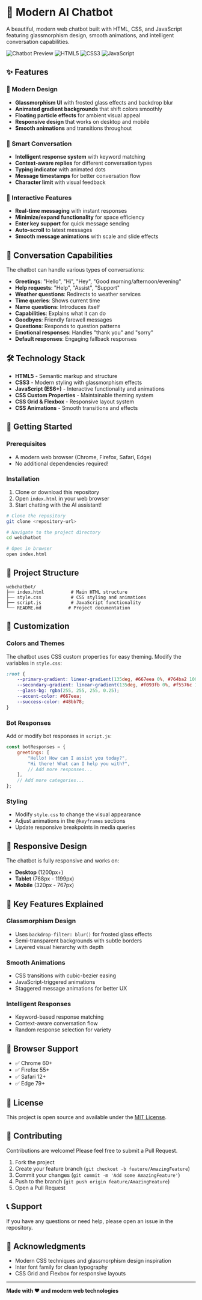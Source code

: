 # 🤖 Modern AI Chatbot

A beautiful, modern web chatbot built with HTML, CSS, and JavaScript featuring glassmorphism design, smooth animations, and intelligent conversation capabilities.

![Chatbot Preview](https://img.shields.io/badge/Status-Live-brightgreen) ![HTML5](https://img.shields.io/badge/HTML5-E34F26?logo=html5&logoColor=white) ![CSS3](https://img.shields.io/badge/CSS3-1572B6?logo=css3&logoColor=white) ![JavaScript](https://img.shields.io/badge/JavaScript-F7DF1E?logo=javascript&logoColor=black)

## ✨ Features

### 🎨 Modern Design
- **Glassmorphism UI** with frosted glass effects and backdrop blur
- **Animated gradient backgrounds** that shift colors smoothly
- **Floating particle effects** for ambient visual appeal
- **Responsive design** that works on desktop and mobile
- **Smooth animations** and transitions throughout

### 💬 Smart Conversation
- **Intelligent response system** with keyword matching
- **Context-aware replies** for different conversation types
- **Typing indicator** with animated dots
- **Message timestamps** for better conversation flow
- **Character limit** with visual feedback

### 🚀 Interactive Features
- **Real-time messaging** with instant responses
- **Minimize/expand functionality** for space efficiency
- **Enter key support** for quick message sending
- **Auto-scroll** to latest messages
- **Smooth message animations** with scale and slide effects

## 🎯 Conversation Capabilities

The chatbot can handle various types of conversations:

- **Greetings**: "Hello", "Hi", "Hey", "Good morning/afternoon/evening"
- **Help requests**: "Help", "Assist", "Support"
- **Weather questions**: Redirects to weather services
- **Time queries**: Shows current time
- **Name questions**: Introduces itself
- **Capabilities**: Explains what it can do
- **Goodbyes**: Friendly farewell messages
- **Questions**: Responds to question patterns
- **Emotional responses**: Handles "thank you" and "sorry"
- **Default responses**: Engaging fallback responses

## 🛠️ Technology Stack

- **HTML5** - Semantic markup and structure
- **CSS3** - Modern styling with glassmorphism effects
- **JavaScript (ES6+)** - Interactive functionality and animations
- **CSS Custom Properties** - Maintainable theming system
- **CSS Grid & Flexbox** - Responsive layout system
- **CSS Animations** - Smooth transitions and effects

## 🚀 Getting Started

### Prerequisites
- A modern web browser (Chrome, Firefox, Safari, Edge)
- No additional dependencies required!

### Installation
1. Clone or download this repository
2. Open `index.html` in your web browser
3. Start chatting with the AI assistant!

```bash
# Clone the repository
git clone <repository-url>

# Navigate to the project directory
cd webchatbot

# Open in browser
open index.html
```

## 📁 Project Structure

```
webchatbot/
├── index.html          # Main HTML structure
├── style.css           # CSS styling and animations
├── script.js           # JavaScript functionality
└── README.md          # Project documentation
```

## 🎨 Customization

### Colors and Themes
The chatbot uses CSS custom properties for easy theming. Modify the variables in `style.css`:

```css
:root {
    --primary-gradient: linear-gradient(135deg, #667eea 0%, #764ba2 100%);
    --secondary-gradient: linear-gradient(135deg, #f093fb 0%, #f5576c 100%);
    --glass-bg: rgba(255, 255, 255, 0.25);
    --accent-color: #667eea;
    --success-color: #48bb78;
}
```

### Bot Responses
Add or modify bot responses in `script.js`:

```javascript
const botResponses = {
    greetings: [
        "Hello! How can I assist you today?",
        "Hi there! What can I help you with?",
        // Add more responses...
    ],
    // Add more categories...
};
```

### Styling
- Modify `style.css` to change the visual appearance
- Adjust animations in the `@keyframes` sections
- Update responsive breakpoints in media queries

## 📱 Responsive Design

The chatbot is fully responsive and works on:
- **Desktop** (1200px+)
- **Tablet** (768px - 1199px)
- **Mobile** (320px - 767px)

## 🌟 Key Features Explained

### Glassmorphism Design
- Uses `backdrop-filter: blur()` for frosted glass effects
- Semi-transparent backgrounds with subtle borders
- Layered visual hierarchy with depth

### Smooth Animations
- CSS transitions with cubic-bezier easing
- JavaScript-triggered animations
- Staggered message animations for better UX

### Intelligent Responses
- Keyword-based response matching
- Context-aware conversation flow
- Random response selection for variety

## 🔧 Browser Support

- ✅ Chrome 60+
- ✅ Firefox 55+
- ✅ Safari 12+
- ✅ Edge 79+

## 📄 License

This project is open source and available under the [MIT License](LICENSE).

## 🤝 Contributing

Contributions are welcome! Please feel free to submit a Pull Request.

1. Fork the project
2. Create your feature branch (`git checkout -b feature/AmazingFeature`)
3. Commit your changes (`git commit -m 'Add some AmazingFeature'`)
4. Push to the branch (`git push origin feature/AmazingFeature`)
5. Open a Pull Request

## 📞 Support

If you have any questions or need help, please open an issue in the repository.

## 🙏 Acknowledgments

- Modern CSS techniques and glassmorphism design inspiration
- Inter font family for clean typography
- CSS Grid and Flexbox for responsive layouts

---

**Made with ❤️ and modern web technologies**
